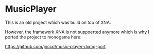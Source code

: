 # MusicPlayer

This is an old project which was build on top of XNA. 

However, the framework XNA is not suppoerted anymore which is why I ported the project to monogame here: 

https://github.com/jnccd/music-player-dxmg-port
